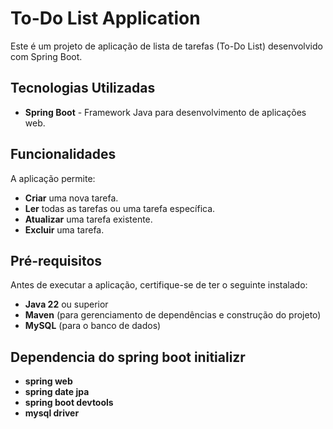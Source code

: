 # To-Do List Application

Este é um projeto de aplicação de lista de tarefas (To-Do List) desenvolvido com Spring Boot.

## Tecnologias Utilizadas

- **Spring Boot** - Framework Java para desenvolvimento de aplicações web.

## Funcionalidades

A aplicação permite:
- **Criar** uma nova tarefa.
- **Ler** todas as tarefas ou uma tarefa específica.
- **Atualizar** uma tarefa existente.
- **Excluir** uma tarefa.

## Pré-requisitos

Antes de executar a aplicação, certifique-se de ter o seguinte instalado:

- **Java 22** ou superior
- **Maven** (para gerenciamento de dependências e construção do projeto)
- **MySQL** (para o banco de dados)

## Dependencia do spring boot initializr
- **spring web**
- **spring date jpa**
- **spring boot devtools**
- **mysql driver**
